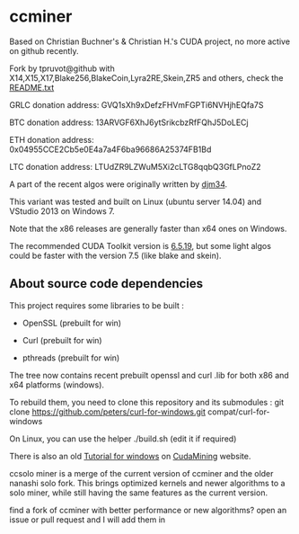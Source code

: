 ccminer
=======

Based on Christian Buchner's &amp; Christian H.'s CUDA project, no more active on github recently.

Fork by tpruvot@github with X14,X15,X17,Blake256,BlakeCoin,Lyra2RE,Skein,ZR5 and others, check the [README.txt](README.txt)

   GRLC donation address: GVQ1sXh9xDefzFHVmFGPTi6NVHjhEQfa7S
   
   BTC donation address: 13ARVGF6XhJ6ytSrikcbzRfFQhJ5DoLECj
   
   ETH donation address: 0x04955CCE2Cb5e0E4a7a4F6ba96686A25374FB1Bd
   
   LTC donation address: LTUdZR9LZWuM5Xi2cLTG8qqbQ3GfLPnoZ2

A part of the recent algos were originally written by [djm34](https://github.com/djm34).

This variant was tested and built on Linux (ubuntu server 14.04) and VStudio 2013 on Windows 7.

Note that the x86 releases are generally faster than x64 ones on Windows.

The recommended CUDA Toolkit version is [6.5.19](http://developer.download.nvidia.com/compute/cuda/6_5/rel/installers/cuda_6.5.19_windows_general_64.exe), but some light algos could be faster with the version 7.5 (like blake and skein).

About source code dependencies
------------------------------

This project requires some libraries to be built :

- OpenSSL (prebuilt for win)

- Curl (prebuilt for win)

- pthreads (prebuilt for win)

The tree now contains recent prebuilt openssl and curl .lib for both x86 and x64 platforms (windows).

To rebuild them, you need to clone this repository and its submodules :
    git clone https://github.com/peters/curl-for-windows.git compat/curl-for-windows

On Linux, you can use the helper ./build.sh (edit it if required)

There is also an old [Tutorial for windows](http://cudamining.co.uk/url/tutorials/id/3) on [CudaMining](http://cudamining.co.uk) website.




ccsolo miner is a merge of the current version of ccminer and the older nanashi solo fork. This brings optimized kernels and newer algorithms to a solo miner, while still having the same features as the current version.

find a fork of ccminer with better performance or new algorithms? open an issue or pull request and I will add them in
